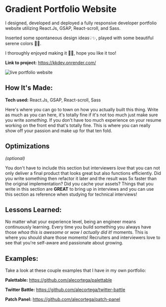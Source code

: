 # Gradient Portfolio Website
I designed, developed and deployed a fully responsive developer portfolio website utilizing React.Js, GSAP, React-scroll, and Sass.

Inserted some spontaneous design ideas💡✨, played with some beautiful serene colors 🌈🍧.

I thoroughly enjoyed making it 😮‍💨, hope you like it too! 



**Link to project:** https://kkdev.onrender.com/

![live portfolio website](/asset/porfolio.gif)

## How It's Made:

**Tech used:** React.Js, GSAP, React-scroll, Sass

Here's where you can go to town on how you actually built this thing. Write as much as you can here, it's totally fine if it's not too much just make sure you write *something*. If you don't have too much experience on your resume working on the front end that's totally fine. This is where you can really show off your passion and make up for that ten fold.

## Optimizations
*(optional)*

You don't have to include this section but interviewers *love* that you can not only deliver a final product that looks great but also functions efficiently. Did you write something then refactor it later and the result was 5x faster than the original implementation? Did you cache your assets? Things that you write in this section are **GREAT** to bring up in interviews and you can use this section as reference when studying for technical interviews!

## Lessons Learned:

No matter what your experience level, being an engineer means continuously learning. Every time you build something you always have those *whoa this is awesome* or *wow I actually did it!* moments. This is where you should share those moments! Recruiters and interviewers love to see that you're self-aware and passionate about growing.

## Examples:
Take a look at these couple examples that I have in my own portfolio:

**Palettable:** https://github.com/alecortega/palettable

**Twitter Battle:** https://github.com/alecortega/twitter-battle

**Patch Panel:** https://github.com/alecortega/patch-panel


